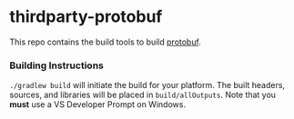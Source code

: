 # thirdparty-protobuf

This repo contains the build tools to build [protobuf](https://protobuf.dev).

### Building Instructions

`./gradlew build` will initiate the build for your platform. The built headers, sources, and libraries will be placed in `build/allOutputs`. Note that you **must** use a VS Developer Prompt on Windows.
